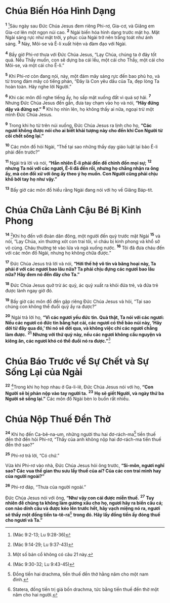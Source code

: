 # Chúa Biến Hóa Hình Dạng

<sup><b>1</b></sup> [^1@-be3f5325-c030-4aed-adbd-22bb1617c2a6]Sáu ngày sau Đức Chúa Jesus đem riêng Phi-rơ, Gia-cơ, và Giăng em Gia-cơ lên một ngọn núi cao. <sup><b>2</b></sup> Ngài biến hóa hình dạng trước mặt họ. Mặt Ngài sáng rực như mặt trời, y phục của Ngài trở nên trắng toát như ánh sáng. <sup><b>3</b></sup> Này, Môi-se và Ê-li xuất hiện và đàm đạo với Ngài.

<sup><b>4</b></sup> Bấy giờ Phi-rơ thưa với Đức Chúa Jesus, “Lạy Chúa, chúng ta ở đây tốt quá. Nếu Thầy muốn, con sẽ dựng ba cái lều, một cái cho Thầy, một cái cho Môi-se, và một cái cho Ê-li.”

<sup><b>5</b></sup> Khi Phi-rơ còn đang nói, này, một đám mây sáng rực đến bao phủ họ, và từ trong đám mây có tiếng phán, “Đây là Con yêu dấu của Ta, đẹp lòng Ta hoàn toàn. Hãy nghe lời Người.”

<sup><b>6</b></sup> Khi các môn đồ nghe tiếng ấy, họ sấp mặt xuống đất vì quá sợ hãi. <sup><b>7</b></sup> Nhưng Đức Chúa Jesus đến gần, đưa tay chạm vào họ và nói, **“Hãy đứng dậy và đừng sợ.”** <sup><b>8</b></sup> Khi họ nhìn lên, họ không thấy ai nữa, ngoại trừ một mình Đức Chúa Jesus.

<sup><b>9</b></sup> Trong khi họ từ trên núi xuống, Đức Chúa Jesus ra lịnh cho họ, **“Các ngươi không được nói cho ai biết khải tượng này cho đến khi Con Người từ cõi chết sống lại.”**

<sup><b>10</b></sup> Các môn đồ hỏi Ngài, “Thế tại sao những thầy dạy giáo luật lại bảo Ê-li phải đến trước?”

<sup><b>11</b></sup> Ngài trả lời và nói, **“Hẳn nhiên Ê-li phải đến để chỉnh đốn mọi sự;** <sup><b>12</b></sup> **nhưng Ta nói với các ngươi, Ê-li đã đến rồi, nhưng họ chẳng nhận ra ông ấy, mà còn đối xử với ông ấy theo ý họ muốn. Con Người cũng phải chịu khổ bởi tay họ như vậy.”**

<sup><b>13</b></sup> Bấy giờ các môn đồ hiểu rằng Ngài đang nói với họ về Giăng Báp-tít.

# Chúa Chữa Lành Cậu Bé Bị Kinh Phong

<sup><b>14</b></sup> [^2@-be3f5325-c030-4aed-adbd-22bb1617c2a6]Khi họ đến với đoàn dân đông, một người đến quỳ trước mặt Ngài <sup><b>15</b></sup> và nói, “Lạy Chúa, xin thương xót con trai tôi, vì cháu bị kinh phong và khổ sở vô cùng. Cháu thường té vào lửa và ngã xuống nước. <sup><b>16</b></sup> Tôi đã đưa cháu đến với các môn đồ Ngài, nhưng họ không chữa được.”

<sup><b>17</b></sup> Đức Chúa Jesus trả lời và nói, **“Hỡi thế hệ vô tín và băng hoại này, Ta phải ở với các ngươi bao lâu nữa? Ta phải chịu đựng các ngươi bao lâu nữa? Hãy đem nó đến đây cho Ta.”**

<sup><b>18</b></sup> Đức Chúa Jesus quở trừ ác quỷ, ác quỷ xuất ra khỏi đứa trẻ, và đứa trẻ được lành ngay giờ đó.

<sup><b>19</b></sup> Bấy giờ các môn đồ đến gặp riêng Đức Chúa Jesus và hỏi, “Tại sao chúng con không thể đuổi quỷ ấy ra được?”

<sup><b>20</b></sup> Ngài trả lời họ, **“Vì các ngươi yếu đức tin. Quả thật, Ta nói với các ngươi: Nếu các ngươi có đức tin bằng hạt cải, các ngươi có thể bảo núi này, ‘Hãy dời từ đây qua đó,’ thì nó sẽ dời qua, và không việc chi các ngươi chẳng làm được.** <sup><b>21</b></sup> **Nhưng với thứ quỷ này, nếu các ngươi không cầu nguyện và kiêng ăn, các ngươi khó có thể đuổi nó ra được.”**[^1-be3f5325-c030-4aed-adbd-22bb1617c2a6]

# Chúa Báo Trước về Sự Chết và Sự Sống Lại của Ngài

<sup><b>22</b></sup> [^3@-be3f5325-c030-4aed-adbd-22bb1617c2a6]Trong khi họ họp nhau ở Ga-li-lê, Đức Chúa Jesus nói với họ, **“Con Người sẽ bị phản nộp vào tay người ta.** <sup><b>23</b></sup> **Họ sẽ giết Người, và ngày thứ ba Người sẽ sống lại.”** Các môn đồ Ngài bèn lo buồn rất nhiều.

# Chúa Nộp Thuế Đền Thờ

<sup><b>24</b></sup> Khi họ đến Ca-bê-na-um, những người thu hai đơ-rách-ma[^2-be3f5325-c030-4aed-adbd-22bb1617c2a6] tiền thuế đền thờ đến hỏi Phi-rơ, “Thầy của anh không nộp hai đơ-rách-ma tiền thuế đền thờ sao?”

<sup><b>25</b></sup> Phi-rơ trả lời, “Có chứ.”

Vừa khi Phi-rơ vào nhà, Đức Chúa Jesus hỏi ông trước, **“Si-môn, ngươi nghĩ sao? Các vua thế gian thu sưu lấy thuế của ai? Của các con trai mình hay của người ngoài?”**

<sup><b>26</b></sup> Phi-rơ đáp, “Thưa của người ngoài.”

Đức Chúa Jesus nói với ông, **“Như vậy con cái được miễn thuế.** <sup><b>27</b></sup> **Tuy nhiên để chúng ta không làm gương xấu cho họ, ngươi hãy ra biển câu cá; con nào dính câu và được kéo lên trước hết, hãy vạch miệng nó ra, ngươi sẽ thấy một đồng tiền ta-tê-ra**[^3-be3f5325-c030-4aed-adbd-22bb1617c2a6] **trong đó. Hãy lấy đồng tiền ấy đóng thuế cho ngươi và Ta.”**

[^1-be3f5325-c030-4aed-adbd-22bb1617c2a6]: Một số bản cổ không có câu 21 này.

[^2-be3f5325-c030-4aed-adbd-22bb1617c2a6]: Đồng tiền hai drachma, tiền thuế đền thờ hằng năm cho một nam đinh.

[^3-be3f5325-c030-4aed-adbd-22bb1617c2a6]: Statera, đồng tiền trị giá bốn drachma, tức bằng tiền thuế đền thờ một năm cho hai người.

[^1@-be3f5325-c030-4aed-adbd-22bb1617c2a6]: (Mác 9:2-13; Lu 9:28-36)

[^2@-be3f5325-c030-4aed-adbd-22bb1617c2a6]: (Mác 9:14-29; Lu 9:37-43)

[^3@-be3f5325-c030-4aed-adbd-22bb1617c2a6]: (Mác 9:30-32; Lu 9:43-45)
